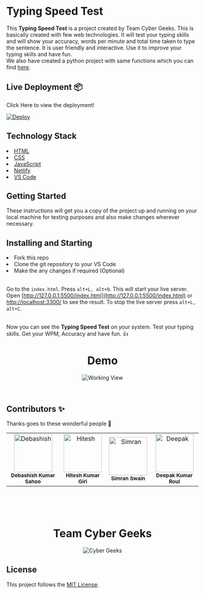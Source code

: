 # Typing Speed Test 

This <b>Typing Speed Test</b> is a project created by Team Cyber Geeks. This is basically created with few web technologies. It will test your typing skills and will show your accuracy, words per minute and total time taken to type the sentence. It is user friendly and interactive. Use it to improve your typing skills and have fun. <br/>
We also have created a python project with same functions which you can find <a href="https://github.com/Debashish-hub/Typing-Speed-Test-App">here</a>.
## Live Deployment 📦 

 Click Here to view the deployment!
 
 [![Deploy](https://img.icons8.com/color/48/000000/launched-rocket--v2.png)](https://testtypingspeed.netlify.app/)
<div>
  <h2>Technology Stack</h2>
  <li><a href="https://html.com/">HTML</a></li>
  <li><a href="https://css-tricks.com/">CSS</a></li>
  <li><a href="https://www.javascript.com/">JavaScript</a></li>
  <li><a href="https://www.netlify.com/">Netlify</a></li>
  <li><a href="https://code.visualstudio.com/">VS Code</a></li>
</div>

## Getting Started

These instructions will get you a copy of the project up and running on your local machine for testing purposes and also make changes wherever necessary.

## Installing and Starting
<li>Fork this repo</li>
<li>Clone the git repository to your VS Code</li>
<li>Make the any changes if required (Optional)</li><br/>

Go to the `index.html`. Press `alt+L, alt+O`. This will start your live server. Open [http://127.0.0.1:5500/index.html](http://127.0.0.1:5500/index.html) or [http://localhost:3300/](http://localhost:3300/) to see the result. To stop the live server press `alt+L, alt+C`.

<br/>
Now you can see the <b>Typing Speed Test</b> on your system. Test your typing skills. Get your WPM, Accuracy and have fun. 👍
<br/>
<h1 align="center">Demo</h1>
<p align="center">
  <img src="wapp.gif" alt="Working View" />
</p><br/>

## Contributors ✨

Thanks goes to these wonderful people 🤗

<!-- ALL-CONTRIBUTORS-LIST:START - Do not remove or modify this section -->

<table align="center">
  <tr>
    <td align="center">
      <a href="https://github.com/Debashish-hub"><img src="https://avatars.githubusercontent.com/u/56837936?s=400&u=28d2a36ae98269f6439110ea1c10edafa96d6d8e&v=4" 
                                                      width="100px;" alt="Debashish"/><br/></a>
      <sub><b>Debashish Kumar Sahoo</b></sub><br/>
    </td>
    <td align="center">
      <a href="https://github.com/Hiteshkumargiri"><img src="https://avatars.githubusercontent.com/u/39013710?v=4" width="100px;" alt="Hitesh"/><br/></a>
      <sub><b>Hitesh Kumar Giri</b></sub><br/>
    </td>
    <td align="center">
      <a href="https://github.com/SimranSwain"><img src="https://avatars.githubusercontent.com/u/61618523?v=4" width="100px;" alt="Simran"/><br/></a>
      <sub><b>Simran Swain</b></sub><br/>
    </td>
    <td align="center">
      <a href="https://github.com/DEEPS101"><img src="https://avatars.githubusercontent.com/u/61618525?v=4" width="100px;" alt="Deepak"/><br/></a>
      <sub><b>Deepak Kumar Roul</b></sub><br/>
    </td>
  </tr>
 </table><br/><br/><br/>
  
<h1 align="center">Team Cyber Geeks</h1>
<p align="center">
  <img src="logo.png" alt="Cyber Geeks" />
</p>
 
## License

This project follows the [MIT License](/LICENSE).
